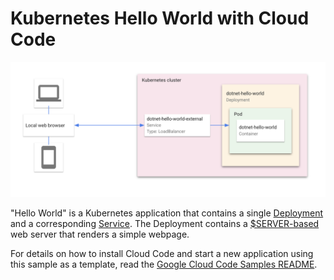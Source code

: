 # Kubernetes Hello World with Cloud Code

![Architecture Diagram](./img/diagram.png)

"Hello World" is a Kubernetes application that contains a single
[Deployment](https://kubernetes.io/docs/concepts/workloads/controllers/deployment/) and a corresponding
[Service](https://kubernetes.io/docs/concepts/services-networking/service/). The Deployment contains a
[$SERVER-based]() web server that renders a simple webpage.

For details on how to install Cloud Code and start a new application using this sample as a template, read the [Google Cloud Code Samples README](https://github.com/GoogleCloudPlatform/cloud-code-samples/blob/master/README.md).

